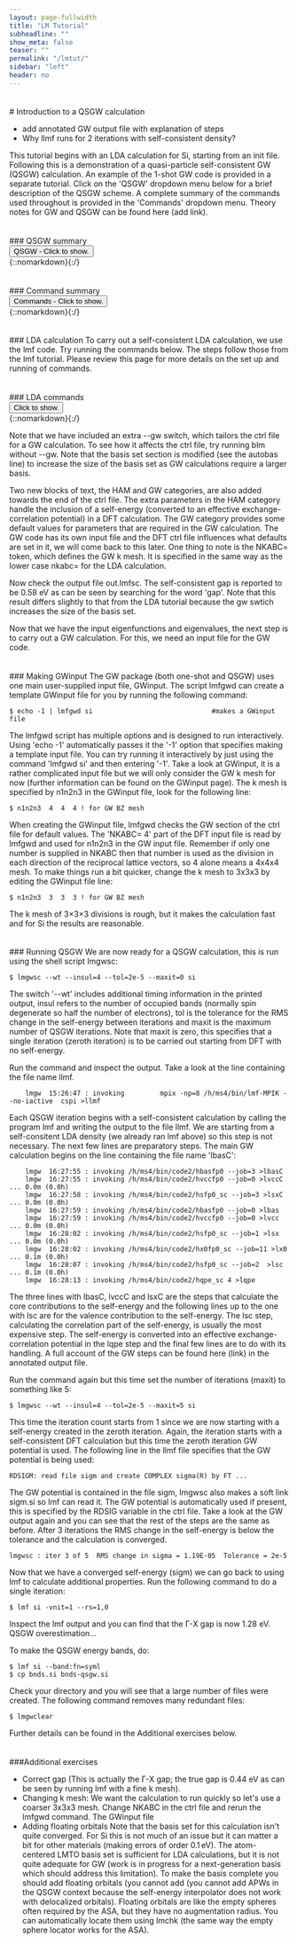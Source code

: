 ```yaml
---
layout: page-fullwidth
title: "LM Tutorial"
subheadline: ""
show_meta: false
teaser: ""
permalink: "/lmtut/"
sidebar: "left"
header: no
---
```

<hr style="height:5pt; visibility:hidden;" />
# Introduction to a QSGW calculation

[comment]: # (Notes:)
- add annotated GW output file with explanation of steps
- Why llmf runs for 2 iterations with self-consistent density?

This tutorial begins with an LDA calculation for Si, starting from an init file. Following this is a demonstration of a quasi-particle self-consistent GW (QSGW) calculation. An example of the 1-shot GW code is provided in a separate tutorial. Click on the 'QSGW' dropdown menu below for a brief description of the QSGW scheme. A complete summary of the commands used throughout is provided in the 'Commands' dropdown menu. Theory notes for GW and QSGW can be found here (add link).  

<hr style="height:5pt; visibility:hidden;" />
### QSGW summary
<div onclick="elm = document.getElementById('foobar'); if(elm.style.display == 'none') elm.style.display = 'block'; else elm.style.display = 'none';"><button type="button" class="button tiny radius"> QSGW - Click to show.</button></div>
{::nomarkdown}<div style="display:none;margin:0px 25px 0px 25px;"id="foobar">{:/}
Each iteration of a QSGW calculation has two main parts: a DFT calculation for input parameters and a GW calculation to obtain a self-energy. The full-potential code (lmf script) carries out the DFT calculation, while the GW code (lmgw) calculates the self-energy. When iterating to self-consistency, there is movement between the DFT and GW parts and this is handled by the script lmgwsc.  
In short, a QSGW calculation consists of the following steps. The starting point is a self-consistent DFT calculation (usually LDA). The DFT eigenfunctions and eigenvalues are used by the GW code to construct a full self-energy, which is then converted into an effective exchange-correlation potential. At this point we have finished a single iteration. In the next iteration, the effective exchange-correlation potential is used in a self-consistent DFT calculation to obtain new eigenfunctions and eigenvalues. In turn, these are then used to form a new self-energy, which is converted into a new exchange-correlation potential. This process is repeated until the change in the root mean square difference between the self-energy of the current and previous iteration is below a certain tolerance value. The final self-energy is an effective exchange-correlation functional, tailored to the system, that can be conveniently used within the standard DFT setup to calculate properties such as the band structure.   

{::nomarkdown}</div>{:/}

<hr style="height:5pt; visibility:hidden;" />
### Command summary
<div onclick="elm = document.getElementById('foobar'); if(elm.style.display == 'none') elm.style.display = 'block'; else elm.style.display = 'none';"><button type="button" class="button tiny radius">Commands - Click to show.</button></div>
{::nomarkdown}<div style="display:none;margin:0px 25px 0px 25px;"id="foobar">{:/}

    $ mkdir si; cd si; cp path/init.si .     #create working directory, move into it and copy file     
    $ blm init.si --express                  #use blm tool to create actrl and site files
    $ cp actrl.si ctrl.si                    #copy actrl to recognised ctrl prefix
    $ lmfa ctrl.si                           #use lmfa to make basp file, atm file and to get gmax
    $ cp basp0.si basp.si                    #copy basp0 to recognised basp prefix   
    $ vi ctrl.si                             #set iterations number nit, k mesh nkabc and gmax
    $ lmf ctrl.si > out.lmfsc                #make self-consistent

{::nomarkdown}</div>{:/}



<hr style="height:5pt; visibility:hidden;" />
### LDA calculation
To carry out a self-consistent LDA calculation, we use the lmf code. Try running the commands below. The steps follow those from the lmf tutorial. Please review this page for more details on the set up and running of commands. 

<hr style="height:5pt; visibility:hidden;" />
### LDA commands     
<div onclick="elm = document.getElementById('foobar'); if(elm.style.display == 'none') elm.style.display = 'block'; else elm.style.display = 'none';"><button type="button" class="button tiny radius">Click to show.</button></div>
{::nomarkdown}<div style="display:none;margin:0px 25px 0px 25px;"id="foobar">{:/}

    $ cp path/init.si .                                    #copy init file to working directory
    $ blm init.si --express --gmax=5 --nk=4 --nit=20 --gw  #use blm tool to create actrl and site files
    $ cp actrl.si ctrl.si                                  #copy actrl to recognised ctrl prefix
    $ lmfa ctrl.si; cp basp0.si basp.si                    #run lmfa and copy basp file
    $ lmf ctrl.si > out.lmfsc                              #make self-consistent
    $ lmf si --band:fn=syml                                #plot LDA band structure

{::nomarkdown}</div>{:/}

Note that we have included an extra --gw switch, which tailors the ctrl file for a GW calculation. To see how it affects the ctrl file, try running blm without --gw. Note that the basis set section is modified (see the autobas line) to increase the size of the basis set as GW calculations require a larger basis.

Two new blocks of text, the HAM and GW categories, are also added towards the end of the ctrl file. The extra parameters in the HAM category handle the inclusion of a self-energy (converted to an effective exchange-correlation potential) in a DFT calculation. The GW category provides some default values for parameters that are required in the GW calculation. The GW code has its own input file and the DFT ctrl file influences what defaults are set in it, we will come back to this later. One thing to note is the NKABC= token, which defines the GW k mesh. It is specified in the same way as the lower case nkabc= for the LDA calculation. 

Now check the output file out.lmfsc. The self-consistent gap is reported to be 0.58 eV as can be seen by searching for the word 'gap'. Note that this result differs slightly to that from the LDA tutorial because the gw swtich increases the size of the basis set. 

Now that we have the input eigenfunctions and eigenvalues, the next step is to carry out a GW calculation. For this, we need an input file for the GW code.  

<hr style="height:5pt; visibility:hidden;" />
### Making GWinput
The GW package (both one-shot and QSGW) uses one main user-supplied input file, GWinput. The script lmfgwd can create a template GWinput file for you by running the following command: 

    $ echo -1 | lmfgwd si                              #makes a GWinput file

The lmfgwd script has multiple options and is designed to run interactively. Using 'echo -1' automatically passes it the '-1' option that specifies making a template input file. You can try running it interactively by just using the command 'lmfgwd si' and then entering '-1'. Take a look at GWinput, it is a rather complicated input file but we will only consider the GW k mesh for now (further information can be found on the GWinput page). The k mesh is specified by n1n2n3 in the GWinput file, look for the following line:

    $ n1n2n3  4  4  4 ! for GW BZ mesh

When creating the GWinput file, lmfgwd checks the GW section of the ctrl file for default values. The 'NKABC= 4' part of the DFT input file is read by lmfgwd and used for n1n2n3 in the GW input file. Remember if only one number is supplied in NKABC then that number is used as the division in each direction of the reciprocal lattice vectors, so 4 alone means a 4x4x4 mesh. To make things run a bit quicker, change the k mesh to 3x3x3 by editing the GWinput file line:

    $ n1n2n3  3  3  3 ! for GW BZ mesh
    
The k mesh of 3×3×3 divisions is rough, but it makes the calculation fast and for Si the results are reasonable.

<hr style="height:5pt; visibility:hidden;" />
### Running QSGW
We are now ready for a QSGW calculation, this is run using the shell script lmgwsc:  

    $ lmgwsc --wt --insul=4 --tol=2e-5 --maxit=0 si

The switch '--wt' includes additional timing information in the printed output, insul refers to the number of occupied bands (normally spin degenerate so half the number of electrons), tol is the tolerance for the RMS change in the self-energy between iterations and maxit is the maximum number of QSGW iterations. Note that maxit is zero, this specifies that a single iteration (zeroth iteration) is to be carried out starting from DFT with no self-energy.

Run the command and inspect the output. Take a look at the line containing the file name llmf.

~~~
    lmgw  15:26:47 : invoking         mpix -np=8 /h/ms4/bin/lmf-MPIK --no-iactive  cspi >llmf
~~~

Each QSGW iteration begins with a self-consistent calculation by calling the program lmf and writing the output to the file llmf. We are starting from a self-consitent LDA density (we already ran lmf above) so this step is not necessary. The next few lines are preparatory steps. The main GW calculation begins on the line containing the file name 'lbasC':

~~~
    lmgw  16:27:55 : invoking /h/ms4/bin/code2/hbasfp0 --job=3 >lbasC
    lmgw  16:27:55 : invoking /h/ms4/bin/code2/hvccfp0 --job=0 >lvccC ... 0.0m (0.0h)
    lmgw  16:27:58 : invoking /h/ms4/bin/code2/hsfp0_sc --job=3 >lsxC ... 0.0m (0.0h)
    lmgw  16:27:59 : invoking /h/ms4/bin/code2/hbasfp0 --job=0 >lbas
    lmgw  16:27:59 : invoking /h/ms4/bin/code2/hvccfp0 --job=0 >lvcc ... 0.0m (0.0h)
    lmgw  16:28:02 : invoking /h/ms4/bin/code2/hsfp0_sc --job=1 >lsx ... 0.0m (0.0h)
    lmgw  16:28:02 : invoking /h/ms4/bin/code2/hx0fp0_sc --job=11 >lx0 ... 0.1m (0.0h)
    lmgw  16:28:07 : invoking /h/ms4/bin/code2/hsfp0_sc --job=2  >lsc ... 0.1m (0.0h)
    lmgw  16:28:13 : invoking /h/ms4/bin/code2/hqpe_sc 4 >lqpe
~~~

The three lines with lbasC, lvccC and lsxC are the steps that calculate the core contributions to the self-energy and the following lines up to the one with lsc are for the valence contribution to the self-energy. The lsc step, calculating the correlation part of the self-energy, is usually the most expensive step. The self-energy is converted into an effective exchange-correlation potential in the lqpe step and the final few lines are to do with its handling. A full account of the GW steps can be found here (link) in the annotated output file.

Run the command again but this time set the number of iterations (maxit) to something like 5: 

    $ lmgwsc --wt --insul=4 --tol=2e-5 --maxit=5 si
    
This time the iteration count starts from 1 since we are now starting with a self-energy created in the zeroth iteration. Again, the iteration starts with a self-consistent DFT calculation but this time the zeroth iteration GW potential is used. The following line in the llmf file specifies that the GW potential is being used:
~~~
RDSIGM: read file sigm and create COMPLEX sigma(R) by FT ...
~~~
The GW potential is contained in the file sigm, lmgwsc also makes a soft link sigm.si so lmf can read it. The GW potential is automatically used if present, this is specified by the RDSIG variable in the ctrl file. Take a look at the GW output again and you can see that the rest of the steps are the same as before. After 3 iterations the RMS change in the self-energy is below the tolerance and the calculation is converged.

~~~
lmgwsc : iter 3 of 5  RMS change in sigma = 1.19E-05  Tolerance = 2e-5
~~~

Now that we have a converged self-energy (sigm) we can go back to using lmf to calculate additional properties. Run the following command to do a single iteration:

    $ lmf si -vnit=1 --rs=1,0 

Inspect the lmf output and you can find that the Γ-X gap is now 1.28 eV. QSGW overestimation...

To make the QSGW energy bands, do: 

    $ lmf si --band:fn=syml                            
    $ cp bnds.si bnds-qsgw.si

Check your directory and you will see that a large number of files were created. The following command removes many redundant files:

    $ lmgwclear

Further details can be found in the Additional exercises below. 

<hr style="height:5pt; visibility:hidden;" />
###Additional exercises

- Correct gap
(This is actually the Γ-X gap; the true gap is 0.44 eV as can be seen by running lmf with a fine k mesh).
- Changing k mesh:
We want the calculation to run quickly so let's use a coarser 3x3x3 mesh. Change NKABC in the ctrl file and rerun the lmfgwd command. The GWinput file  
- Adding floating orbitals
Note  that the basis set for this calculation isn't quite converged. For Si this is not much of an issue but it can matter a bit for other materials (making errors of order 0.1 eV). The atom-centered LMTO basis set is sufficient for LDA calculations, but it is not quite adequate for GW (work is in progress for a next-generation basis which should address this limitation). To make the basis complete you should add floating orbitals (you cannot add (you cannot add APWs in the QSGW context because the self-energy interpolator does not work with delocalized orbitals). Floating orbitals are like the empty spheres often required by the ASA, but they have no augmentation radius. You can automatically locate them using lmchk (the same way the empty sphere locator works for the ASA). 

